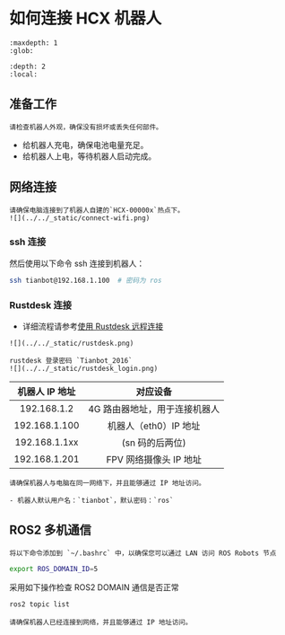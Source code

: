 # 如何连接 HCX 机器人

```{toctree}
:maxdepth: 1
:glob:
```

```{contents} Contents
:depth: 2
:local:
```

## 准备工作

```{tip}
请检查机器人外观，确保没有损坏或丢失任何部件。
```

- 给机器人充电，确保电池电量充足。
- 给机器人上电，等待机器人启动完成。

## 网络连接

```{tip}
请确保电脑连接到了机器人自建的`HCX-00000x`热点下。
![](../../_static/connect-wifi.png)
```

### ssh 连接
然后使用以下命令 ssh 连接到机器人：
```bash
ssh tianbot@192.168.1.100  # 密码为 ros
```

### Rustdesk 连接

- 详细流程请参考[使用 Rustdesk 远程连接](https://docs.tianbot.com/basic/rustdesk.html)

```{note}
![](../../_static/rustdesk.png)

rustdesk 登录密码 `Tianbot_2016`
![](../../_static/rustdesk_login.png)
```

| 机器人 IP 地址 | 对应设备 |
| :---: | :---: |
| 192.168.1.2    |  4G 路由器地址，用于连接机器人  |
| 192.168.1.100  |  机器人（eth0）IP 地址        |
| 192.168.1.1xx  |  (sn 码的后两位)             |
| 192.168.1.201  |  FPV 网络摄像头 IP 地址       |

```{tip}
请确保机器人与电脑在同一网络下，并且能够通过 IP 地址访问。

- 机器人默认用户名：`tianbot`，默认密码：`ros`
```

## ROS2 多机通信 

```{tip}
将以下命令添加到 `~/.bashrc` 中，以确保您可以通过 LAN 访问 ROS Robots 节点
```

```bash
export ROS_DOMAIN_ID=5 
```

采用如下操作检查 ROS2 DOMAIN 通信是否正常
```bash
ros2 topic list
```

```{tip}
请确保机器人已经连接到网络，并且能够通过 IP 地址访问。
```
